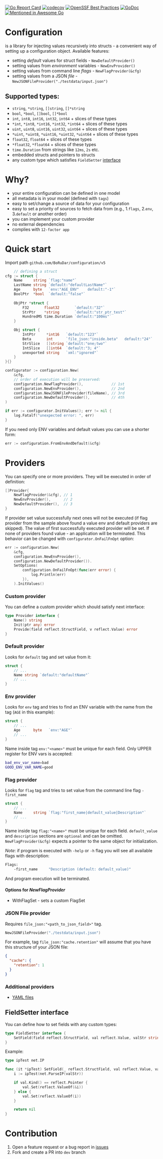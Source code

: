 [![Go Report Card](https://goreportcard.com/badge/github.com/BoRuDar/configuration/v4)](https://goreportcard.com/report/github.com/BoRuDar/configuration/v4)
[![codecov](https://codecov.io/gh/BoRuDar/configuration/branch/master/graph/badge.svg)](https://codecov.io/gh/BoRuDar/configuration)
[![OpenSSF Best Practices](https://www.bestpractices.dev/projects/6295/badge)](https://www.bestpractices.dev/projects/6295)
[![GoDoc](https://godoc.org/github.com/BoRuDar/configuration?status.png)](https://godoc.org/github.com/BoRuDar/configuration/v4)
[![Mentioned in Awesome Go](https://awesome.re/mentioned-badge.svg)](https://github.com/avelino/awesome-go)


# Configuration
is a library for injecting values recursively into structs - a convenient way of setting up a configuration object.
Available features:
- setting *default* values for struct fields - `NewDefaultProvider()`
- setting values from *environment* variables - `NewEnvProvider()`
- setting values from command line *flags* - `NewFlagProvider(&cfg)`
- setting values from a JSON *file* - `NewJSONFileProvider("./testdata/input.json")`

## Supported types:
- `string`, `*string`, `[]string`, `[]*string`
- `bool`, `*bool`, `[]bool`, `[]*bool`
- `int`, `int8`, `int16`, `int32`, `int64` + slices of these types
- `*int`, `*int8`, `*int16`, `*int32`, `*int64` + slices of these types
- `uint`, `uint8`, `uint16`, `uint32`, `uint64` + slices of these types
- `*uint`, `*uint8`, `*uint16`, `*uint32`, `*uint64` + slices of these types
- `float32`, `float64` + slices of these types
- `*float32`, `*float64` + slices of these types
- `time.Duration` from strings like `12ms`, `2s` etc.
- embedded structs and pointers to structs
- any custom type which satisfies `FieldSetter` [interface](#FieldSetter-interface)


# Why?
- your entire configuration can be defined in one model
- all metadata is in your model (defined with `tags`)
- easy to set/change a source of data for your configuration
- easy to set a priority of sources to fetch data from (e.g., 1.`flags`, 2.`env`, 3.`default` or another order)
- you can implement your custom provider
- no external dependencies
- complies with `12-factor app`


# Quick start
Import path `github.com/BoRuDar/configuration/v5`
```go
	// defining a struct
cfg := struct {
    Name     string `flag:"name"`
    LastName string `default:"defaultLastName"`
    Age      byte   `env:"AGE_ENV"    default:"-1"`
    BoolPtr  *bool  `default:"false"`
    
    ObjPtr *struct {
        F32       float32       `default:"32"`
        StrPtr    *string       `default:"str_ptr_test"`
        HundredMS time.Duration `default:"100ms"`
    }

    Obj struct {
        IntPtr     *int16   `default:"123"`
        Beta       int      `file_json:"inside.beta"   default:"24"`
        StrSlice   []string `default:"one;two"`
        IntSlice   []int64  `default:"3; 4"`
        unexported string   `xml:"ignored"`
    }
}{}

configurator := configuration.New(
    &cfg,
    // order of execution will be preserved: 
    configuration.NewFlagProvider(),             // 1st
    configuration.NewEnvProvider(),              // 2nd 
    configuration.NewJSONFileProvider(fileName), // 3rd 
    configuration.NewDefaultProvider(),          // 4th
)

if err := configurator.InitValues(); err != nil {
    log.Fatalf("unexpected error: ", err)
}
```

If you need only ENV variables and default values you can use a shorter form:
```go
err := configuration.FromEnvAndDefault(&cfg)
```


# Providers
You can specify one or more providers. They will be executed in order of definition:
```go
[]Provider{
    NewFlagProvider(&cfg), // 1
    NewEnvProvider(),      // 2
    NewDefaultProvider(),  // 3
} 
```
If provider set value successfully next ones will not be executed (if flag provider from the sample above found a value env and default providers are skipped). 
The value of first successfully executed provider will be set.
If none of providers found value - an application will be terminated.
This behavior can be changed with `configurator.OnFailFnOpt` option:
```go
err := configuration.New(
    &cfg,
    configuration.NewEnvProvider(),
    configuration.NewDefaultProvider()).
    SetOptions(
        configuration.OnFailFnOpt(func(err error) {
            log.Println(err)
        }),
    ).InitValues()
```


### Custom provider
You can define a custom provider which should satisfy next interface:
```go
type Provider interface {
    Name() string
    Init(ptr any) error
    Provide(field reflect.StructField, v reflect.Value) error
}
```

### Default provider
Looks for `default` tag and set value from it:
```go
struct {
    // ...
    Name string `default:"defaultName"`
    // ...
}
```


### Env provider
Looks for `env` tag and tries to find an ENV variable with the name from the tag (`AGE` in this example):
```go
struct {
    // ...
    Age      byte   `env:"AGE"`
    // ...
}
```
Name inside tag `env:"<name>"` must be unique for each field. Only UPPER register for ENV vars is accepted:
```bash
bad_env_var_name=bad
GOOD_ENV_VAR_NAME=good
```


### Flag provider
Looks for `flag` tag and tries to set value from the command line flag `-first_name`
```go
struct {
    // ...
    Name     string `flag:"first_name|default_value|Description"`
    // ...
}
```
Name inside tag `flag:"<name>"` must be unique for each field. `default_value` and `description` sections are `optional` and can be omitted.
`NewFlagProvider(&cfg)` expects a pointer to the same object for initialization.

*Note*: if program is executed with `-help` or `-h` flag you will see all available flags with description:
```bash
Flags: 
	-first_name		"Description (default: default_value)"
``` 
And program execution will be terminated.
#### Options for _NewFlagProvider_
* WithFlagSet - sets a custom FlagSet


### JSON File provider 
Requires `file_json:"<path_to_json_field>"` tag.
```go
NewJSONFileProvider("./testdata/input.json")
```
For example, tag `file_json:"cache.retention"` will assume that you have this structure of your JSON file:
```json
{
  "cache": {
    "retention": 1
  }
}
```

### Additional providers
* [YAML files](https://github.com/BoRuDar/configuration-yaml-file)


## FieldSetter interface
You can define how to set fields with any custom types: 
```go
type FieldSetter interface {
	SetField(field reflect.StructField, val reflect.Value, valStr string) error
}
```
Example:
```go
type ipTest net.IP

func (it *ipTest) SetField(_ reflect.StructField, val reflect.Value, valStr string) error {
	i := ipTest(net.ParseIP(valStr))

	if val.Kind() == reflect.Pointer {
		val.Set(reflect.ValueOf(&i))
	} else {
		val.Set(reflect.ValueOf(i))
	}

	return nil
}
```


# Contribution
1. Open a feature request or a bug report in [issues](https://github.com/BoRuDar/configuration/issues)
2. Fork and create a PR into `dev` branch
